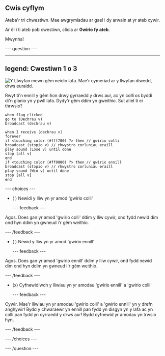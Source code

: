 ## Cwis cyflym

Ateba'r tri chwestiwn. Mae awgrymiadau ar gael i dy arwain at yr ateb cywir.

Ar ôl i ti ateb pob cwestiwn, clicia ar **Gwirio fy ateb**.

Mwynha!

--- question ---

---
legend: Cwestiwn 1 o 3
---

![Y Llwyfan mewn gêm neidio lafa. Mae'r cymeriad ar y llwyfan diwedd, drws euraidd.](images/quiz-lava-stage.png)

Rwyt ti'n ennill y gêm hon drwy gyrraedd y drws aur, ac yn colli os byddi di'n glanio yn y pwll lafa. Dydy'r gêm ddim yn gweithio. Sut allet ti ei thrwsio?

```blocks3
when flag clicked
go to (Dechrau v)
broadcast (dechrau v)
```

```blocks3
when I receive [dechrau v]
forever
if <touching color (#fff700) ?> then // gwirio colli
broadcast (stopio v) // rhwystro corluniau eraill
play sound (Lose v) until done
stop [all v]
end
if <touching color (#ff0000) ?> then // gwirio ennill
broadcast (stopio v) // rhwystro corluniau eraill
play sound (Win v) until done
stop [all v]
end
```


--- choices ---

- ( ) Newidi y lliw yn yr amod 'gwirio colli'

  --- feedback ---

Agos. Does gan yr amod 'gwirio colli' ddim y lliw cywir, ond fydd newid dim ond hyn ddim yn gwneud i'r gêm weithio.

  --- /feedback ---

- ( ) Newid y lliw yn yr amod 'gwirio ennill'

  --- feedback ---

Agos. Does gan yr amod 'gwirio ennill' ddim y lliw cywir, ond fydd newid dim ond hyn ddim yn gwneud i'r gêm weithio.

  --- /feedback ---

- (x) Cyfnewidiwch y lliwiau yn yr amodau 'gwirio ennill' a 'gwirio colli'

  --- feedback ---

Cywir. Mae'r lliwiau yn yr amodau 'gwirio colli' a 'gwirio ennill' yn y drefn anghywir! Bydd y chwaraewr yn ennill pan fydd yn disgyn yn y lafa ac yn colli pan fydd yn cyrraedd y drws aur! Bydd cyfnewid yr amodau yn trwsio hyn.

  --- /feedback ---

--- /choices ---

--- /question ---
